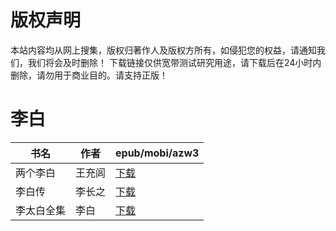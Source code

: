 # 版权声明

本站内容均从网上搜集，版权归著作人及版权方所有，如侵犯您的权益，请通知我们，我们将会及时删除！ 下载链接仅供宽带测试研究用途，请下载后在24小时内删除，请勿用于商业目的。请支持正版！

# 李白

| 书名 | 作者 | epub/mobi/azw3 |
| --- | --- | --- |
| 两个李白 | 王充闾 | [下载](https://url89.ctfile.com/f/31084289-1356988381-e91c65?p=8866) |
| 李白传 | 李长之 | [下载](https://url89.ctfile.com/f/31084289-1357043203-29ab53?p=8866) |
| 李太白全集 | 李白 | [下载](https://url89.ctfile.com/f/31084289-1357015951-1e1abc?p=8866) |
